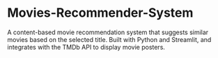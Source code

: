# Movies-Recommender-System
A content-based movie recommendation system that suggests similar movies based on the selected title. Built with Python and Streamlit, and integrates with the TMDb API to display movie posters.
